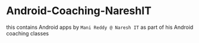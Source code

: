 # Android-Coaching-NareshIT
this contains Android apps by `Mani Reddy @ Naresh IT` as part of his Android coaching classes
